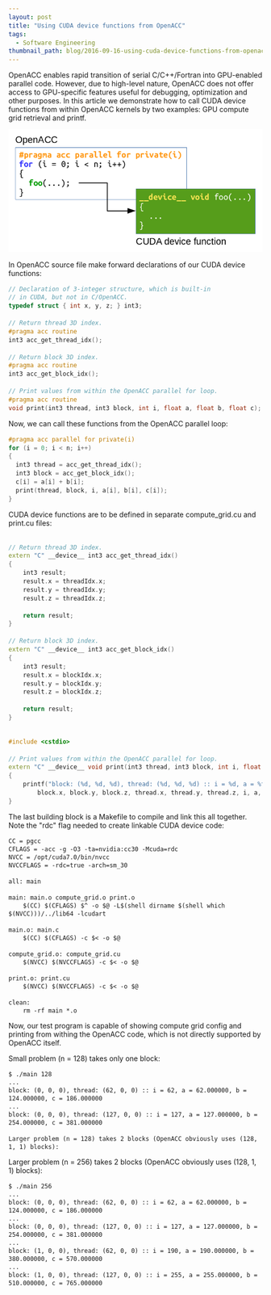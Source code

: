 ```yaml
---
layout: post
title: "Using CUDA device functions from OpenACC"
tags:
  - Software Engineering
thumbnail_path: blog/2016-09-16-using-cuda-device-functions-from-openacc/openacc_device_function.jpg
---
```


OpenACC enables rapid transition of serial C/C++/Fortran into GPU-enabled parallel code. However, due to high-level nature, OpenACC does not offer access to GPU-specific features useful for debugging, optimization and other purposes. In this article we demonstrate how to call CUDA device functions from within OpenACC kernels by two examples: GPU compute grid retrieval and printf.

![alt text](\assets\img\blog\2016-09-16-using-cuda-device-functions-from-openacc\openacc_device_function.jpg "Logo Title Text 1")

In OpenACC source file make forward declarations of our CUDA device functions:

```C++
// Declaration of 3-integer structure, which is built-in
// in CUDA, but not in C/OpenACC.
typedef struct { int x, y, z; } int3;

// Return thread 3D index.
#pragma acc routine
int3 acc_get_thread_idx();

// Return block 3D index.
#pragma acc routine
int3 acc_get_block_idx();

// Print values from within the OpenACC parallel for loop.
#pragma acc routine
void print(int3 thread, int3 block, int i, float a, float b, float c);
```

Now, we can call these functions from the OpenACC parallel loop:

```C++
#pragma acc parallel for private(i)
for (i = 0; i < n; i++)
{
  int3 thread = acc_get_thread_idx();
  int3 block = acc_get_block_idx();
  c[i] = a[i] + b[i];
  print(thread, block, i, a[i], b[i], c[i]);
}
```

CUDA device functions are to be defined in separate compute_grid.cu and print.cu files:

```C++

// Return thread 3D index.
extern "C" __device__ int3 acc_get_thread_idx()
{
    int3 result;
    result.x = threadIdx.x;
    result.y = threadIdx.y;
    result.z = threadIdx.z;

    return result;
}

// Return block 3D index.
extern "C" __device__ int3 acc_get_block_idx()
{
    int3 result;
    result.x = blockIdx.x;
    result.y = blockIdx.y;
    result.z = blockIdx.z;

    return result;
}
```

```C++

#include <cstdio>

// Print values from within the OpenACC parallel for loop.
extern "C" __device__ void print(int3 thread, int3 block, int i, float a, float b, float c)
{
    printf("block: (%d, %d, %d), thread: (%d, %d, %d) :: i = %d, a = %f, b = %f, c = %f\n",
        block.x, block.y, block.z, thread.x, thread.y, thread.z, i, a, b, c);
}
```

The last building block is a Makefile to compile and link this all together. Note the "rdc" flag needed to create linkable CUDA device code:

```
CC = pgcc
CFLAGS = -acc -g -O3 -ta=nvidia:cc30 -Mcuda=rdc
NVCC = /opt/cuda7.0/bin/nvcc
NVCCFLAGS = -rdc=true -arch=sm_30

all: main

main: main.o compute_grid.o print.o
    $(CC) $(CFLAGS) $^ -o $@ -L$(shell dirname $(shell which $(NVCC)))/../lib64 -lcudart

main.o: main.c
    $(CC) $(CFLAGS) -c $< -o $@

compute_grid.o: compute_grid.cu
    $(NVCC) $(NVCCFLAGS) -c $< -o $@

print.o: print.cu
    $(NVCC) $(NVCCFLAGS) -c $< -o $@

clean:
    rm -rf main *.o
```

Now, our test program is capable of showing compute grid config and printing from withing the OpenACC code, which is not directly supported by OpenACC itself.

Small problem (n = 128) takes only one block:

```
$ ./main 128
...
block: (0, 0, 0), thread: (62, 0, 0) :: i = 62, a = 62.000000, b = 124.000000, c = 186.000000
...
block: (0, 0, 0), thread: (127, 0, 0) :: i = 127, a = 127.000000, b = 254.000000, c = 381.000000

Larger problem (n = 128) takes 2 blocks (OpenACC obviously uses (128, 1, 1) blocks):
```

Larger problem (n = 256) takes 2 blocks (OpenACC obviously uses (128, 1, 1) blocks):

```
$ ./main 256
...
block: (0, 0, 0), thread: (62, 0, 0) :: i = 62, a = 62.000000, b = 124.000000, c = 186.000000
...
block: (0, 0, 0), thread: (127, 0, 0) :: i = 127, a = 127.000000, b = 254.000000, c = 381.000000
...
block: (1, 0, 0), thread: (62, 0, 0) :: i = 190, a = 190.000000, b = 380.000000, c = 570.000000
...
block: (1, 0, 0), thread: (127, 0, 0) :: i = 255, a = 255.000000, b = 510.000000, c = 765.000000
```

